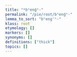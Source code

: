 ```yaml
---
title: "*bʰenǵʰ-"
permalink: "/pie/root/bʰenǵʰ-"
lemma_to_sort: "bʰeng'ʰ-"
klass: root
etymology: []
markers: []
synonyms: []
definitions: ["thick"]
topics: []
---
```

